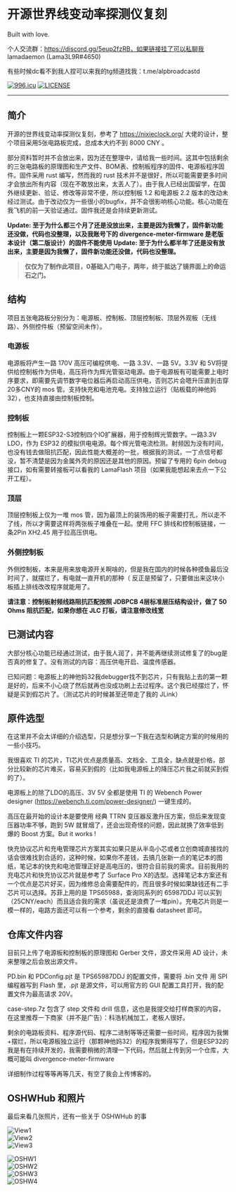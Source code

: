 # 开源世界线变动率探测仪复刻

Built with love.

个人交流群：https://discord.gg/5eup2fzRB，如果链接挂了可以私聊我 lamadaemon (Lama3L9R#4650)

有些时候dc看不到我人捏可以来我的tg频道找我：t.me/alpbroadcastd

[![996.icu](https://img.shields.io/badge/link-996.icu-red.svg)](https://996.icu)
[![LICENSE](https://img.shields.io/badge/license-Anti%20996-blue.svg)](https://github.com/996icu/996.ICU/blob/master/LICENSE)

---

## 简介

开源的世界线变动率探测仪复刻，参考了 https://nixieclock.org/ 大佬的设计，整个项目采用5张电路板完成，总成本大约不到 8000 CNY 。

部分资料暂时并不会放出来，因为还在整理中，请给我一些时间。这其中包括剩余的三张电路板的原理图和生产文件、BOM表、控制板程序的固件、电源板程序固件。固件采用 rust 编写，然而我的 rust 技术并不是很好，所以可能需要更多时间才会放出所有内容（现在不敢放出来，太丢人了）。由于我人已经出国留学，在国外继续更新、验证、修改等非常不便，所以控制板 1.2 和电源板 2.2 版本的改动未经过测试。由于改动仅为一些很小的bugfix，并不会很影响核心功能。核心功能在我飞机的前一天验证通过。固件我还是会持续更新测试。

**Update: 至于为什么都三个月了还是没放出来，主要是因为我懒了，固件新功能还没做，代码也没整理，以及我账号下的 divergence-meter-firmware 是老版本设计（第二版设计）的固件不能使用**
**Update: 至于为什么都半年了还是没有放出来，主要是因为我懒了，固件新功能还没做，代码也没整理。**

> **仅仅为了制作此项目，0基础入门电子，两年，终于抵达了镜界面上的命运石之门。**

## 结构

项目五张电路板分别分为：电源板、控制板、顶层控制板、顶层外观板（无线路）、外侧控件板（预留空间未作）。

### 电源板

电源板将产生一路 170V 高压可编程供电、一路 3.3V、一路 5V。3.3V 和 5V将提供给控制板作为供电，高压将作为辉光管驱动电源。由于电源板有可能需要上电时序要求，即需要先调节数字电位器后再启动高压供电，否则芯片会嗯升压直到击穿20多CNY的 mos 管。支持快充和电池充电。支持独立运行（贴板载的神他妈32），也支持直接由控制板控制。

### 控制板

控制板上一颗ESP32-S3控制四个IO扩展器，用于控制辉光管数字。一路3.3V LDO，作为 ESP32 的模拟供电电源。每个辉光管电流检测。射频因为没有时间，也没有钱去做阻抗匹配，因此性能大概差的一批，根据我的测试，一丁点信号都没，暂不清楚是因为金属外壳的原因还是其他的原因。预留了专用的 6pin debug 接口，如有需要转接板可以看我的 LamaFlash 项目（如果我能想起来去点一下公开工程）。

### 顶层

顶层控制板上仅为一堆 mos 管，因为最顶上的装饰用的板子需要打孔，所以走不了线，所以才需要这样将两张板子堆叠在一起。使用 FFC 排线和控制板链接，一条2Pin XH2.45 用于拉高压供电。

### 外侧控制板

外侧控制板，本来是用来放电源开关啊啥的，但是我在国内的时候各种摸鱼最后没时间了，就摆烂了，有电就一直开机的那种（
反正是预留了，只要做出来这块小板插上排线改改程序就能用了。

**请注意：控制板射频线路阻抗匹配按照 JDBPCB 4层标准层压结构设计，做了 50 Ohms 阻抗匹配，如果你想在 JLC 打板，请注意修改线宽**

## 已测试内容

大部分核心功能已经通过测试，由于我人润了，并不能再继续测试修复了的bug是否真的修复了。没有测试的内容：高压供电开启、温度传感器。

已知问题：电源板上的神他妈32我debugger找不到芯片，只有我贴上去的第一颗是好的，后来不小心烧了然后就再也没成功刷上去过程序。这个我已经摆烂了，怀疑是买到假芯片了。（测试芯片的时候甚至还带走了我的 JLink）

## 原件选型

在这里并不会太详细的介绍选型，只是想分享一下我在选型和确定方案的时候用的一些小技巧。

我很喜欢 TI 的芯片，TI芯片优点是质量高、文档全、工具全，缺点就是价格，部分比较新的芯片难买，容易买到假的（比如我电源板上的降压芯片我之前就买到假的了）。

电源板上的除了LDO的高压、3V 5V 全都是使用 TI 的 Webench Power designer (https://webench.ti.com/power-designer/) 一键生成的。

高压在最开始的设计本是要使用 经典 TTRN 变压器反激升压方案，但后来发现变压器功率不够，跑到 5W 就冒烟了，还会出现奇怪的问题，因此就换了效率低到爆的 Boost 方案。But it works !

快充协议芯片和充电管理芯片方案其实如果只是从半岛小芯或者立创商城直接找的话会很难找到合适的，这种时候，如果你不差钱，去搞几张新一点的笔记本的图纸，笔记本的快充和电池管理正好是高电压的，很符合目前我的需求。目前我用的充电芯片和快充协议芯片就是参考了 Surface Pro X的选型。选择笔记本方案还有一个优点是芯片好买，因为维修总会需要配件的，而且很多时候如果缺钱还有二手芯片可以选择。苏菲上用的是 TPS65988，查询同系列的 65987DDJ 可以买到（25CNY/each）而且适合我的需求（虽说还是浪费了一堆pin）。充电芯片则是一模一样的，电路方面还可以有一个参考，剩余的直接看 datasheet 即可。

## 仓库文件内容

目前只上传了电源板和控制板的原理图和 Gerber 文件，源文件采用 AD 设计，未来整理之后会放出源文件。

PD.bin 和 PDConfig.pjt 是 TPS65987DDJ 的配置文件，需要将 .bin 文件 用 SPI 编程器写到 Flash 里，.pjt 是源文件，可以用官方的 GUI 配置工具打开，我的配置文件为最高请求 20V。

case-step.7z 包含了 step 文件和 drill 信息，这也是我提交给打样商家的内容，在这里推荐一下商家（并不是广告）：科浩机械加工，老板人很好。

剩余的电路板资料、程序源代码、程序二进制等等还需要一些时间，程序因为我懒+摆烂，所以电源板独立运行（那颗神他妈32）的程序我懒得写了，但是ESP32的我是有在持续开发的，我需要稍微的清理一下代码，然后就上传到另一个仓库，大概可能叫 divergence-meter-firmware

详细制作过程等等再等几天，有空了我会上传博客的。

## OSHWHub 和照片

最后来看几张照片，还有一些关于 OSHWHub 的事

![View1](https://github.com/Lama3L9R/divergence-meter/blob/master/views/DivergenceMeterView.jpg?raw=true "View1")  
![View2](https://github.com/Lama3L9R/divergence-meter/blob/master/views/InsideViewjpg.jpg?raw=true "View2")  
![View3](https://github.com/Lama3L9R/divergence-meter/blob/master/views/PowerConsumption.jpg?raw=true "View3")  


![OSHW1](https://github.com/Lama3L9R/divergence-meter/blob/master/OSHWHub/OSHWHUB.png?raw=true "OSHW1")  
![OSHW2](https://github.com/Lama3L9R/divergence-meter/blob/master/OSHWHub/OSHWHUB2.png?raw=true "OSHW2")  
![OSHW3](https://github.com/Lama3L9R/divergence-meter/blob/master/OSHWHub/OSHWHUB3.png?raw=true "OSHW3")  
![OSHW4](https://github.com/Lama3L9R/divergence-meter/blob/master/OSHWHub/OSHWHUB4.png?raw=true "OSHW4")  

